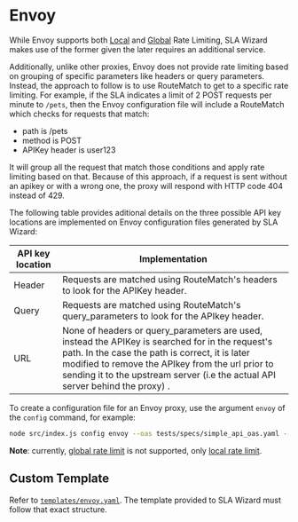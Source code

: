 # Envoy

While Envoy supports both [Local](https://www.envoyproxy.io/docs/envoy/latest/intro/arch_overview/other_features/local_rate_limiting) and [Global](https://www.envoyproxy.io/docs/envoy/latest/intro/arch_overview/other_features/global_rate_limiting) Rate Limiting, SLA Wizard makes use of the former given the later requires an additional service.  

Additionally, unlike other proxies, Envoy does not provide rate limiting based on grouping of specific parameters like headers or query parameters.
Instead, the approach to follow is to use RouteMatch to get to a specific rate limiting. For example, if the SLA indicates a limit of 2 POST requests per minute to `/pets`, then the Envoy configuration file will include a RouteMatch which checks for requests that match:

- path is /pets
- method is POST
- APIKey header is user123

It will group all the request that match those conditions and apply rate limiting based on that. Because of this approach, if a request is sent without an apikey or with a wrong one, the proxy will respond with HTTP code 404 instead of 429.

The following table provides aditional details on the three possible API key locations are implemented on Envoy configuration files generated by SLA Wizard:

| API key location | Implementation                                                                                                                                                                                                                                                                            |
| ---------------- | ----------------------------------------------------------------------------------------------------------------------------------------------------------------------------------------------------------------------------------------------------------------------------------------- |
| Header           | Requests are matched using RouteMatch's headers to look for the APIKey header.                                                                                                                                                                                                            |
| Query            | Requests are matched using RouteMatch's query_parameters to look for the APIkey header.                                                                                                                                                                                                   |
| URL              | None of headers or query_parameters are used, instead the APIKey is searched for in the request's path. In the case the path is correct, it is later modified to remove the APIkey from the url prior to sending it to the upstream server (i.e the actual API server behind the proxy) . |

To create a configuration file for an Envoy proxy, use the argument `envoy` of the `config` command, for example:

```bash
node src/index.js config envoy --oas tests/specs/simple_api_oas.yaml --sla tests/specs/slas/ --outFile tests/proxy-configuration-envoy.yaml
```

**Note**: currently, [global rate limit](https://www.envoyproxy.io/docs/envoy/latest/intro/arch_overview/other_features/global_rate_limiting) is not supported, only [local rate limit](https://www.envoyproxy.io/docs/envoy/latest/configuration/http/http_filters/local_rate_limit_filter).

## Custom Template

Refer to [`templates/envoy.yaml`](../templates/envoy.yaml). The template provided to SLA Wizard must follow that exact structure.
